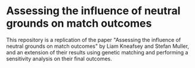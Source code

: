 # Assessing the influence of neutral grounds on match outcomes

This repository is a replication of the paper "Assessing the influence of neutral grounds on match outcomes" by Liam Kneafsey and Stefan Muller, and an extension of their results using genetic matching and performing a sensitivity analysis on their final outcomes.
